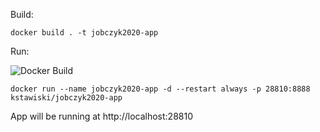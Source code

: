 Build:

```
docker build . -t jobczyk2020-app
```

Run:

![Docker Build](https://github.com/kstawiski/jobczyk2020-app/workflows/Docker%20Build/badge.svg)

```
docker run --name jobczyk2020-app -d --restart always -p 28810:8888 kstawiski/jobczyk2020-app
```

App will be running at http://localhost:28810
